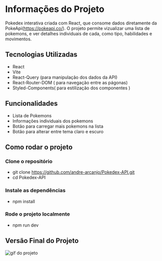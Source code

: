 # Informações do Projeto

Pokedex interativa criada com React, que consome dados diretamente da PokeApi(https://pokeapi.co/). O projeto permite vizualizar uma lista de pokemons, e ver detalhes individuais de cada, como tipo, habilidades e movimentos.

## Tecnologias Utilizadas

- React
- Vite
- React-Query (para manipulação dos dados da API)
- React-Router-DOM ( para navegação entre as págonas)
- Styled-Components( para estilização dos componentes )

## Funcionalidades

- Lista de Pokemons
- Informações individuais dos pokemons
- Botão para carregar mais pokemons na lista
- Botão para alterar entre tema claro e escuro

## Como rodar o projeto

### Clone o repositório
- git clone https://github.com/andre-arcanjo/Pokedex-API.git
- cd Pokedex-API

### Instale as dependências
- npm install

### Rode o projeto localmente
- npm run dev

## Versão Final do Projeto

<img src="./public/versao-desktop.gif" alt="gif do projeto">
